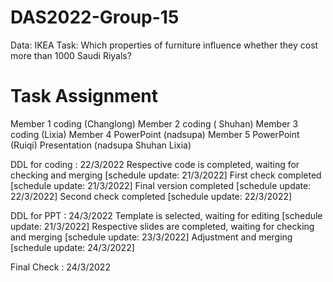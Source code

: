 # DAS2022-Group-15
Data: IKEA
Task: Which properties of furniture influence whether they cost more than 1000 Saudi Riyals?

# Task Assignment
Member 1 coding (Changlong)
Member 2 coding ( Shuhan)
Member 3 coding (Lixia)
Member 4 PowerPoint (nadsupa)
Member 5 PowerPoint (Ruiqi)
Presentation (nadsupa Shuhan Lixia)

DDL for coding : 22/3/2022
Respective code is completed, waiting for checking and merging [schedule update: 21/3/2022]
First check completed [schedule update: 21/3/2022]
Final version completed [schedule update: 22/3/2022]
Second check completed [schedule update: 22/3/2022]

DDL for PPT : 24/3/2022
Template is selected, waiting for editing [schedule update: 21/3/2022]
Respective slides are completed, waiting for checking and merging [schedule update: 23/3/2022] Adjustment and merging [schedule update: 24/3/2022]

Final Check : 24/3/2022
